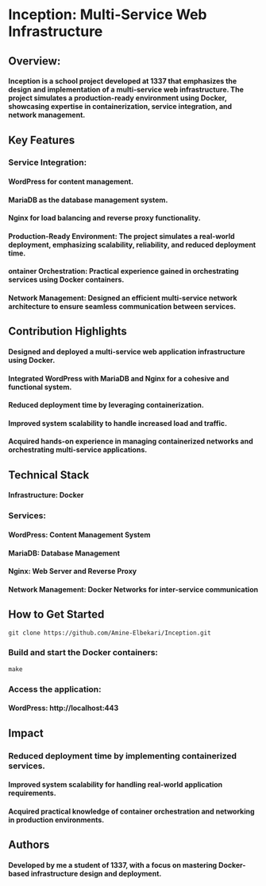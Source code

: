# Inception: Multi-Service Web Infrastructure
## Overview:
#### Inception is a school project developed at 1337 that emphasizes the design and implementation of a multi-service web infrastructure. The project simulates a production-ready environment using Docker, showcasing expertise in containerization, service integration, and network management.

## Key Features
### Service Integration:
#### WordPress for content management.
#### MariaDB as the database management system.
#### Nginx for load balancing and reverse proxy functionality.
#### Production-Ready Environment: The project simulates a real-world deployment, emphasizing scalability, reliability, and reduced deployment time.
#### ontainer Orchestration: Practical experience gained in orchestrating services using Docker containers.
#### Network Management: Designed an efficient multi-service network architecture to ensure seamless communication between services.
## Contribution Highlights
#### Designed and deployed a multi-service web application infrastructure using Docker.
#### Integrated WordPress with MariaDB and Nginx for a cohesive and functional system.
#### Reduced deployment time by leveraging containerization.
#### Improved system scalability to handle increased load and traffic.
#### Acquired hands-on experience in managing containerized networks and orchestrating multi-service applications.
## Technical Stack
#### Infrastructure: Docker
### Services:
#### WordPress: Content Management System
#### MariaDB: Database Management
#### Nginx: Web Server and Reverse Proxy
#### Network Management: Docker Networks for inter-service communication
## How to Get Started
```
git clone https://github.com/Amine-Elbekari/Inception.git
```
### Build and start the Docker containers:
```
make
```

### Access the application:
#### WordPress: http://localhost:443

## Impact
### Reduced deployment time by implementing containerized services.
#### Improved system scalability for handling real-world application requirements.
#### Acquired practical knowledge of container orchestration and networking in production environments.

## Authors
#### Developed by me a student of 1337, with a focus on mastering Docker-based infrastructure design and deployment.
